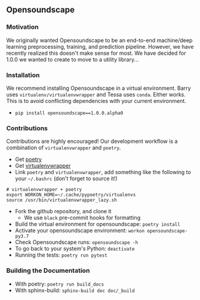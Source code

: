 Opensoundscape
---

### Motivation

We originally wanted Opensoundscape to be an end-to-end machine/deep learning
preprocessing, training, and prediction pipeline. However, we have recently
realized this doesn't make sense for most. We have decided for 1.0.0 we wanted
to create to move to a utility library...

### Installation

We recommend installing Opensoundscape in a virtual environment. Barry
uses `virtualenv/virtualenvwrapper` and Tessa uses `conda`. Either works.
This is to avoid conflicting dependencies with your current environment.

- `pip install opensoundscape==1.0.0.alpha0`

### Contributions

Contributions are highly encouraged! Our development workflow is a combination
of `virtualenvwrapper` and `poetry`. 

- Get [poetry](https://poetry.eustace.io/docs/#installation)
- Get
  [virtualenvwrapper](https://virtualenvwrapper.readthedocs.io/en/latest/install.html)
- Link `poetry` and `virtualenvwrapper`, add something like the following to
  your `~/.bashrc` (don't forget to source it!)

```
# virtualenvwrapper + poetry
export WORKON_HOME=~/.cache/pypoetry/virtualenvs
source /usr/bin/virtualenvwrapper_lazy.sh
```

- Fork the github repository, and clone it
    - We use `black` pre-commit hooks for formatting
- Build the virtual environment for opensoundscape: `poetry install`
- Activate your opensoundscape environment: `workon opensoundscape-py3.7`
- Check Opensoundscape runs: `opensoundscape -h`
- To go back to your system's Python: `deactivate`
- Running the tests: `poetry run pytest`

### Building the Documentation

- With poetry: `poetry run build_docs`
- With sphinx-build: `sphinx-build doc doc/_build`
